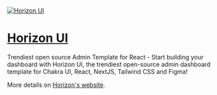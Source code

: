 [<img alt="Horizon UI" src="https://i.ibb.co/rF2kSNB/horizon-ui-github-org-readme.png" /> ](https://horizon-ui.com/?ref=github-org)

# [Horizon UI](https://horizon-ui.com/?ref=github-org)
<p>Trendiest open source Admin Template for React - Start building your dashboard with Horizon UI, the trendiest open-source admin dashboard template for Chakra UI, React, NextJS, Tailwind CSS and Figma!

</p>

More details on [Horizon's website](https://horizon-ui.com/?ref=github-org).
